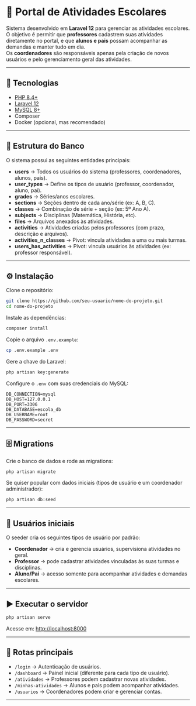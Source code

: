 # 📘 Portal de Atividades Escolares

Sistema desenvolvido em **Laravel 12** para gerenciar as atividades escolares.  
O objetivo é permitir que **professores** cadastrem suas atividades diretamente no portal, e que **alunos e pais** possam acompanhar as demandas e manter tudo em dia.  
Os **coordenadores** são responsáveis apenas pela criação de novos usuários e pelo gerenciamento geral das atividades.  

---

## 🚀 Tecnologias

- [PHP 8.4+](https://www.php.net/)  
- [Laravel 12](https://laravel.com/)  
- [MySQL 8+](https://www.mysql.com/)  
- Composer  
- Docker (opcional, mas recomendado)  

---

## 📂 Estrutura do Banco

O sistema possui as seguintes entidades principais:

- **users** → Todos os usuários do sistema (professores, coordenadores, alunos, pais).  
- **user_types** → Define os tipos de usuário (professor, coordenador, aluno, pai).  
- **grades** → Séries/anos escolares.  
- **sections** → Seções dentro de cada ano/série (ex: A, B, C).  
- **classes** → Combinação de série + seção (ex: 5º Ano A).  
- **subjects** → Disciplinas (Matemática, História, etc).  
- **files** → Arquivos anexados às atividades.  
- **activities** → Atividades criadas pelos professores (com prazo, descrição e arquivos).  
- **activities_n_classes** → Pivot: vincula atividades a uma ou mais turmas.  
- **users_has_activities** → Pivot: vincula usuários às atividades (ex: professor responsável).  

---

## ⚙️ Instalação

Clone o repositório:

```bash
git clone https://github.com/seu-usuario/nome-do-projeto.git
cd nome-do-projeto
```

Instale as dependências:

```bash
composer install
```

Copie o arquivo `.env.example`:

```bash
cp .env.example .env
```

Gere a chave do Laravel:

```bash
php artisan key:generate
```

Configure o `.env` com suas credenciais do MySQL:

```env
DB_CONNECTION=mysql
DB_HOST=127.0.0.1
DB_PORT=3306
DB_DATABASE=escola_db
DB_USERNAME=root
DB_PASSWORD=secret
```

---

## 🗄️ Migrations

Crie o banco de dados e rode as migrations:

```bash
php artisan migrate
```

Se quiser popular com dados iniciais (tipos de usuário e um coordenador administrador):

```bash
php artisan db:seed
```

---

## 🔑 Usuários iniciais

O seeder cria os seguintes tipos de usuário por padrão:

- **Coordenador** → cria e gerencia usuários, supervisiona atividades no geral.  
- **Professor** → pode cadastrar atividades vinculadas às suas turmas e disciplinas.  
- **Aluno/Pai** → acesso somente para acompanhar atividades e demandas escolares.  

---

## ▶️ Executar o servidor

```bash
php artisan serve
```

Acesse em: [http://localhost:8000](http://localhost:8000)

---

## 📌 Rotas principais

- `/login` → Autenticação de usuários.  
- `/dashboard` → Painel inicial (diferente para cada tipo de usuário).  
- `/atividades` → Professores podem cadastrar novas atividades.  
- `/minhas-atividades` → Alunos e pais podem acompanhar atividades.  
- `/usuarios` → Coordenadores podem criar e gerenciar contas.  

---


